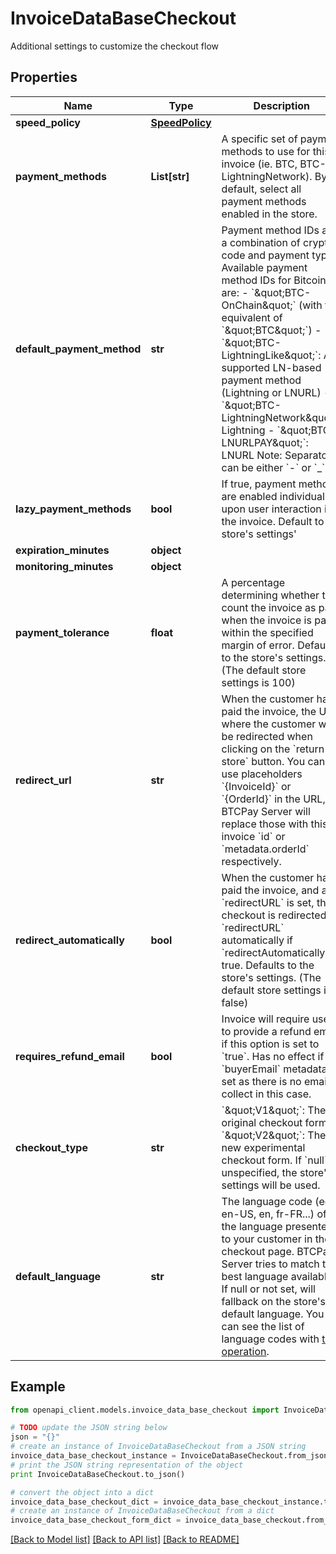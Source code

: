# InvoiceDataBaseCheckout

Additional settings to customize the checkout flow

## Properties
Name | Type | Description | Notes
------------ | ------------- | ------------- | -------------
**speed_policy** | [**SpeedPolicy**](SpeedPolicy.md) |  | [optional] 
**payment_methods** | **List[str]** | A specific set of payment methods to use for this invoice (ie. BTC, BTC-LightningNetwork). By default, select all payment methods enabled in the store. | [optional] 
**default_payment_method** | **str** | Payment method IDs are a combination of crypto code and payment type. Available payment method IDs for Bitcoin are:   - &#x60;\&quot;BTC-OnChain\&quot;&#x60; (with the equivalent of &#x60;\&quot;BTC\&quot;&#x60;)    -&#x60;\&quot;BTC-LightningLike\&quot;&#x60;: Any supported LN-based payment method (Lightning or LNURL)    - &#x60;\&quot;BTC-LightningNetwork\&quot;&#x60;: Lightning    - &#x60;\&quot;BTC-LNURLPAY\&quot;&#x60;: LNURL        Note: Separator can be either &#x60;-&#x60; or &#x60;_&#x60;. | [optional] 
**lazy_payment_methods** | **bool** | If true, payment methods are enabled individually upon user interaction in the invoice. Default to store&#39;s settings&#39; | [optional] 
**expiration_minutes** | **object** |  | [optional] 
**monitoring_minutes** | **object** |  | [optional] 
**payment_tolerance** | **float** | A percentage determining whether to count the invoice as paid when the invoice is paid within the specified margin of error. Defaults to the store&#39;s settings. (The default store settings is 100) | [optional] 
**redirect_url** | **str** | When the customer has paid the invoice, the URL where the customer will be redirected when clicking on the &#x60;return to store&#x60; button. You can use placeholders &#x60;{InvoiceId}&#x60; or &#x60;{OrderId}&#x60; in the URL, BTCPay Server will replace those with this invoice &#x60;id&#x60; or &#x60;metadata.orderId&#x60; respectively. | [optional] 
**redirect_automatically** | **bool** | When the customer has paid the invoice, and a &#x60;redirectURL&#x60; is set, the checkout is redirected to &#x60;redirectURL&#x60; automatically if &#x60;redirectAutomatically&#x60; is true. Defaults to the store&#39;s settings. (The default store settings is false) | [optional] 
**requires_refund_email** | **bool** | Invoice will require user to provide a refund email if this option is set to &#x60;true&#x60;. Has no effect if &#x60;buyerEmail&#x60; metadata is set as there is no email to collect in this case. | [optional] 
**checkout_type** | **str** | &#x60;\&quot;V1\&quot;&#x60;: The original checkout form    &#x60;\&quot;V2\&quot;&#x60;: The new experimental checkout form.    If &#x60;null&#x60; or unspecified, the store&#39;s settings will be used. | [optional] 
**default_language** | **str** | The language code (eg. en-US, en, fr-FR...) of the language presented to your customer in the checkout page. BTCPay Server tries to match the best language available. If null or not set, will fallback on the store&#39;s default language. You can see the list of language codes with [this operation](#operation/langCodes). | [optional] 

## Example

```python
from openapi_client.models.invoice_data_base_checkout import InvoiceDataBaseCheckout

# TODO update the JSON string below
json = "{}"
# create an instance of InvoiceDataBaseCheckout from a JSON string
invoice_data_base_checkout_instance = InvoiceDataBaseCheckout.from_json(json)
# print the JSON string representation of the object
print InvoiceDataBaseCheckout.to_json()

# convert the object into a dict
invoice_data_base_checkout_dict = invoice_data_base_checkout_instance.to_dict()
# create an instance of InvoiceDataBaseCheckout from a dict
invoice_data_base_checkout_form_dict = invoice_data_base_checkout.from_dict(invoice_data_base_checkout_dict)
```
[[Back to Model list]](../README.md#documentation-for-models) [[Back to API list]](../README.md#documentation-for-api-endpoints) [[Back to README]](../README.md)


